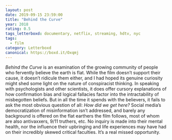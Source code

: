 ```yaml
---
layout: post 
date: 2019-09-15 23:59:00
title: "Behind the Curve"
year: 2018
rating: 0.5
tags_letterboxd: documentary, netflix, streaming, hdtv, nyc
tags:
  - film
category: Letterboxd
canonical: https://boxd.it/Oxqmj
---
```


<cite>Behind the Curve</cite> is an examination of the growing community of people who fervently believe the earth is flat. While the film doesn’t support their cause, it doesn’t ridicule them either, and I had hoped its genuine curiosity might shed some light on the nature of conspiracist thinking. In speaking with psychologists and other scientists, it does offer cursory explanations of how confirmation bias and logical fallacies factor into the intractability of misbegotten beliefs. But in all the time it spends with the believers, it fails to ask the most obvious question of all: <cite>How did we get here?</cite> Social media’s democratization of misinformation isn’t addressed, and barely any background is offered on the flat earthers the film follows, most of whom are also antivaxxers, 9/11 truthers, etc. No inquiry is made into their mental health, nor the influence their upbringing and life experiences may have had on their incredibly skewed critical faculties. It’s a real missed opportunity.